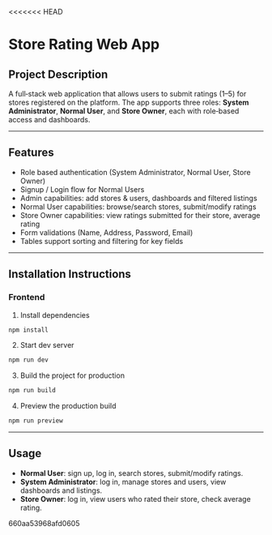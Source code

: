 <<<<<<< HEAD
# Store Rating Web App

## Project Description

A full‑stack web application that allows users to submit ratings (1–5) for stores registered on the platform. The app supports three roles: **System Administrator**, **Normal User**, and **Store Owner**, each with role‑based access and dashboards.

---

## Features

* Role based authentication (System Administrator, Normal User, Store Owner)
* Signup / Login flow for Normal Users
* Admin capabilities: add stores & users, dashboards and filtered listings
* Normal User capabilities: browse/search stores, submit/modify ratings
* Store Owner capabilities: view ratings submitted for their store, average rating
* Form validations (Name, Address, Password, Email)
* Tables support sorting and filtering for key fields

---

## Installation Instructions

### Frontend

1. Install dependencies

```bash
npm install
```

2. Start dev server

```bash
npm run dev
```

3. Build the project for production

```bash
npm run build
```

4. Preview the production build

```bash
npm run preview
```


---

## Usage

* **Normal User**: sign up, log in, search stores, submit/modify ratings.
* **System Administrator**: log in, manage stores and users, view dashboards and listings.
* **Store Owner**: log in, view users who rated their store, check average rating.

660aa53968afd0605
